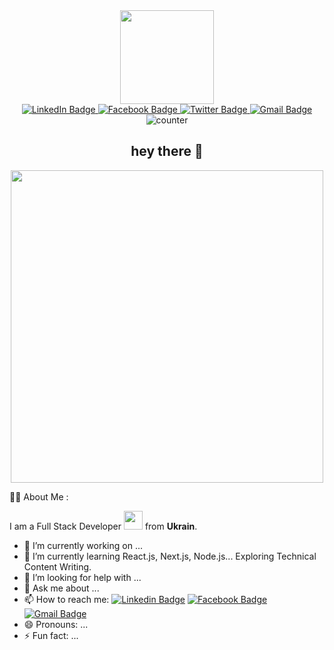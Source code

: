 <!-- **AndySanych/AndySanych** is a ✨ _special_ ✨ repository because its `README.md` (this file) appears on your GitHub profile. -->

<!-- header -->
<div id="header" align="center">
  <img src="https://media.giphy.com/media/IeRdg7gLkfK1ly2mFU/giphy.gif" width="150"/>
<!-- a network of social interactions and personal relationships -->
  <div id="badges">
  <a href="your-linkedin-URL">
    <img src="https://img.shields.io/badge/LinkedIn-0a66c2?style=flat-square&logo=linkedin&logoColor=inherit" alt="LinkedIn Badge"/>
  </a>
  <a href="your-facebook-URL">
    <img src="https://img.shields.io/badge/Facebook-1877f2?style=flat-square&logo=facebook&logoColor=white" alt="Facebook Badge"/>
  </a>
  <a href="your-twitter-URL">
    <img src="https://img.shields.io/badge/Twitter-1d9bf0?style=flat-square&logo=twitter&logoColor=white" alt="Twitter Badge"/>
  </a>
    <a href="your-gmail-URL">
    <img src="https://img.shields.io/badge/Gmail-d3d3d3?style=flat-square&logo=gmail&logoColor=inherit" alt="Gmail Badge"/>
  </a>
</div>
<!--  github profile views counter  -->
  <img src="https://komarev.com/ghpvc/?username=AndySanych&style=flat-square&color=yellowgreen" alt="counter"/>
<!--  title greeting  -->
  <h2>hey there 👋</h2>
</div>
<div align="center">
  <img src="https://media.giphy.com/media/YOqZF2wH00Pr3rye73/giphy.gif" width="500" />
</div>

:man_technologist: About Me :

I am a Full Stack Developer <img src="https://media.giphy.com/media/WUlplcMpOCEmTGBtBW/giphy.gif" width="30"> from **Ukrain**.

<!-- - :telescope: I’m working as a Software Engineer and contributing to frontend and backend for building web applications.

- :seedling: Exploring Technical Content Writing.

- :zap: In my free time, I solve problems on GeeksforGeeks and read tech articles.

- :mailbox:How to reach me: [![Linkedin Badge](https://img.shields.io/badge/-kakbar-blue?style=flat&logo=Linkedin&logoColor=white)](your-linkedin-url)

Here are some ideas to get you started: -->

- 🔭 I’m currently working on ...
- 🌱 I’m currently learning React.js, Next.js, Node.js... Exploring Technical Content Writing.
- 🤔 I’m looking for help with ...
- 💬 Ask me about ...
- 📫 How to reach me: [![Linkedin Badge](https://img.shields.io/badge/-View_my_LinkeIn_Profile-0a66c2?style=flat&logo=Linkedin&logoColor=inherit)](your-linkedin-url) [![Facebook Badge](https://img.shields.io/badge/-Find_me_on_Facebook-1877f2?style=flat&logo=Facebook&logoColor=white)](https://www.facebook.com/profile.php?id=100024447743137) [![Gmail Badge](https://img.shields.io/badge/-Email_me-d3d3d3?style=flat&logo=Gmail&logoColor=inherit)](andy.machula@gmail.com)
- 😄 Pronouns: ...
- ⚡ Fun fact: ...

